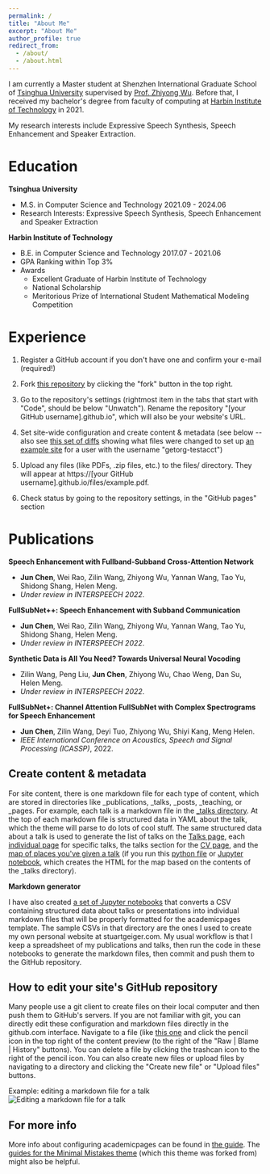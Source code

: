 ```yaml
---
permalink: /
title: "About Me"
excerpt: "About Me"
author_profile: true
redirect_from: 
  - /about/
  - /about.html
---
```

I am currently a Master student at Shenzhen International Graduate School of [Tsinghua University](https://www.tsinghua.edu.cn/) supervised by [Prof. Zhiyong Wu](https://www.sigs.tsinghua.edu.cn/zywu/main.htm). Before that, I received my bachelor's degree from faculty of computing at [Harbin Institute of Technology](https://www.hit.edu.cn/) in 2021.

My research interests include Expressive Speech Synthesis, Speech Enhancement and Speaker Extraction.

Education
======
**Tsinghua University**

- M.S. in Computer Science and Technology	2021.09 - 2024.06 
- Research Interests: Expressive Speech Synthesis, Speech Enhancement and Speaker Extraction

**Harbin Institute of Technology**

- B.E. in Computer Science and Technology	2017.07 - 2021.06 
- GPA Ranking within Top 3%
- Awards 
  - Excellent Graduate of Harbin Institute of Technology
  - National Scholarship 
  - Meritorious Prize of International Student Mathematical Modeling Competition

# Experience

1. Register a GitHub account if you don't have one and confirm your e-mail (required!)

1. Fork [this repository](https://github.com/academicpages/academicpages.github.io) by clicking the "fork" button in the top right. 

1. Go to the repository's settings (rightmost item in the tabs that start with "Code", should be below "Unwatch"). Rename the repository "[your GitHub username].github.io", which will also be your website's URL.

1. Set site-wide configuration and create content & metadata (see below -- also see [this set of diffs](http://archive.is/3TPas) showing what files were changed to set up [an example site](https://getorg-testacct.github.io) for a user with the username "getorg-testacct")

1. Upload any files (like PDFs, .zip files, etc.) to the files/ directory. They will appear at https://[your GitHub username].github.io/files/example.pdf.  

1. Check status by going to the repository settings, in the "GitHub pages" section

   

Publications
======
**Speech Enhancement with Fullband-Subband Cross-Attention Network**

- **Jun Chen**, Wei Rao, Zilin Wang, Zhiyong Wu, Yannan Wang, Tao Yu, Shidong Shang, Helen Meng. 
- *Under review in INTERSPEECH 2022*.

**FullSubNet++: Speech Enhancement with Subband Communication**

- **Jun Chen**, Wei Rao, Zilin Wang, Zhiyong Wu, Yannan Wang, Tao Yu, Shidong Shang, Helen Meng.
- *Under review in INTERSPEECH 2022*.

**Synthetic Data is All You Need? Towards Universal Neural Vocoding**

- Zilin Wang, Peng Liu, **Jun Chen**, Zhiyong Wu, Chao Weng, Dan Su, Helen Meng.  
- *Under review in INTERSPEECH 2022*.

**FullSubNet+: Channel Attention FullSubNet with Complex Spectrograms for Speech Enhancement**

- **Jun Chen**, Zilin Wang, Deyi Tuo, Zhiyong Wu, Shiyi Kang, Meng Helen.  
- *IEEE International Conference on Acoustics, Speech and Signal Processing (ICASSP)*, 2022.



Create content & metadata
------
For site content, there is one markdown file for each type of content, which are stored in directories like _publications, _talks, _posts, _teaching, or _pages. For example, each talk is a markdown file in the [_talks directory](https://github.com/academicpages/academicpages.github.io/tree/master/_talks). At the top of each markdown file is structured data in YAML about the talk, which the theme will parse to do lots of cool stuff. The same structured data about a talk is used to generate the list of talks on the [Talks page](https://academicpages.github.io/talks), each [individual page](https://academicpages.github.io/talks/2012-03-01-talk-1) for specific talks, the talks section for the [CV page](https://academicpages.github.io/cv), and the [map of places you've given a talk](https://academicpages.github.io/talkmap.html) (if you run this [python file](https://github.com/academicpages/academicpages.github.io/blob/master/talkmap.py) or [Jupyter notebook](https://github.com/academicpages/academicpages.github.io/blob/master/talkmap.ipynb), which creates the HTML for the map based on the contents of the _talks directory).

**Markdown generator**

I have also created [a set of Jupyter notebooks](https://github.com/academicpages/academicpages.github.io/tree/master/markdown_generator
) that converts a CSV containing structured data about talks or presentations into individual markdown files that will be properly formatted for the academicpages template. The sample CSVs in that directory are the ones I used to create my own personal website at stuartgeiger.com. My usual workflow is that I keep a spreadsheet of my publications and talks, then run the code in these notebooks to generate the markdown files, then commit and push them to the GitHub repository.

How to edit your site's GitHub repository
------
Many people use a git client to create files on their local computer and then push them to GitHub's servers. If you are not familiar with git, you can directly edit these configuration and markdown files directly in the github.com interface. Navigate to a file (like [this one](https://github.com/academicpages/academicpages.github.io/blob/master/_talks/2012-03-01-talk-1.md) and click the pencil icon in the top right of the content preview (to the right of the "Raw | Blame | History" buttons). You can delete a file by clicking the trashcan icon to the right of the pencil icon. You can also create new files or upload files by navigating to a directory and clicking the "Create new file" or "Upload files" buttons. 

Example: editing a markdown file for a talk
![Editing a markdown file for a talk](/images/editing-talk.png)

For more info
------
More info about configuring academicpages can be found in [the guide](https://academicpages.github.io/markdown/). The [guides for the Minimal Mistakes theme](https://mmistakes.github.io/minimal-mistakes/docs/configuration/) (which this theme was forked from) might also be helpful.
